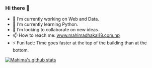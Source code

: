 ### Hi there 👋


- 🔭 I’m currently working on Web and Data.
- 🌱 I’m currently learning Python.
- 👯 I’m looking to collaborate on new ideas.
- 📫 How to reach me: www.mahimadhakal18.com.np
- ⚡ Fun fact: Time goes faster at the top of the building than at the bottom.

[![Mahima's github stats](https://github-readme-stats.vercel.app/api?username=dhakalmahima188)](https://github.com/dhakalmahima188/github-readme-stats/theme=radical)



